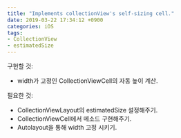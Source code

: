```yaml
---
title: "Implements collectionView's self-sizing cell."
date: 2019-03-22 17:34:12 +0900
categories: iOS
tags:
- CollectionView
- estimatedSize
---
```


구현할 것:
- width가 고정인 CollectionViewCell의 자동 높이 계산.

필요한 것: 
- CollectionViewLayout의 estimatedSize 설정해주기.
- CollectionViewCell에서 메소드 구현해주기.
- Autolayout을 통해 width 고정 시키기.


